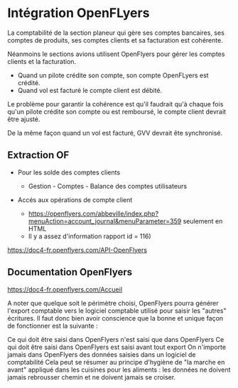 # Intégration OpenFLyers

La comptabilité de la section planeur qui gère ses comptes bancaires, ses comptes de produits, ses comptes clients et sa facturation est cohérente.

Néanmoins le sections avions utilisent OpenFlyers pour gérer les comptes clients et la facturation.

* Quand un pilote crédite son compte, son compte OpenFLyers est crédité.
* Quand vol est facturé le compte client est débité.

Le problème pour garantir la cohérence est qu'il faudrait qu'à chaque fois qu'un pilote crédite son compte ou est remboursé, le compte client devrait être ajusté.

De la même façon quand un vol est facturé, GVV devrait ête synchronisé.

## Extraction OF

* Pour les solde des comptes clients
  * Gestion - Comptes - Balance des comptes utilisateurs 

* Accés aux opérations de compte client
  * https://openflyers.com/abbeville/index.php?menuAction=account_journal&menuParameter=359 seulement en HTML
  * Il y a assez d'information rapport id = 116)

https://doc4-fr.openflyers.com/API-OpenFlyers


## Documentation OpenFlyers

https://doc4-fr.openflyers.com/Accueil

A noter que quelque soit le périmètre choisi, OpenFlyers pourra générer l'export comptable vers le logiciel comptable utilisé pour saisir les "autres" écritures. Il faut donc bien avoir conscience que la bonne et unique façon de fonctionner est la suivante :

Ce qui doit être saisi dans OpenFlyers n'est saisi que dans OpenFlyers
Ce qui doit être saisi dans OpenFlyers est saisi avant tout export
On n'importe jamais dans OpenFlyers des données saisies dans un logiciel de comptabilité
Cela peut se résumer au principe d'hygiène de "la marche en avant" appliqué dans les cuisines pour les aliments : les données ne doivent jamais rebrousser chemin et ne doivent jamais se croiser.

